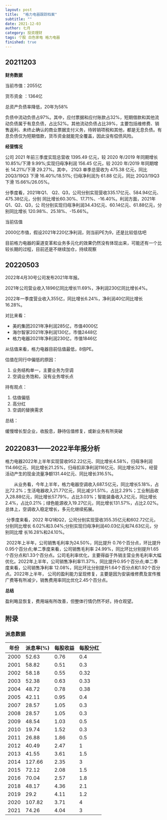 ```yaml
---
layout: post
title:  "格力电器跟踪档案"
subtitle: ""
date: 2021-12-03
author: 七月
category: 投资理财
tags: 个股 白色家电 格力电器
finished: true
---
```


## 20211203

**财务数据**

当前市值：2055亿

货币资金 ：1364亿

总资产负债率降低，20年为58%

负债中流动负债占97%。其中，应付票据和应付账款占32%，短期借款和其他流动负债属于有息负债，占比52%。其他流动负债占比39%，主要包括维修费、销售返利、未终止确认的商业票据支付义务，待转销项税和其他，都是无息负债。有息负债仅为短期借款，货币资金就能完全覆盖，因此没有偿债风险。

**经营情况**

公司 2021 年前三季度实现总营收 1395.49 亿元，较 2020 年/2019 年同期增长 10.85%/下滑 9.99%;实现归母净利润 156.45 亿元，较 2020 年/2019 年同期增长 14.21%/下滑 29.27%。其中， 21Q3 单季总营收为 475.38 亿元，同比 20Q3/19Q3 下滑 16.40%/18.51%; 归母净利润为 61.88 亿元，同比 20Q3/19Q3 下滑 15.66%/26.05%。

分季度看，2021年Q1、 Q2、Q3，公司分别实现营收335.17亿元、584.94亿元、475.38亿元，分别 同比增长60.30%、17.71%、-16.40%。利润方面，2021年Q1、Q2、Q3，公 司分别实现归母净利润34.43亿元、60.14亿元、61.88亿元，分别同比增长 120.98%、25.18%、-15.66%。

当前估值

2000亿市值，假设2021年220亿净利润，则当前PE为9，还是比较低估吧

目前格力电器的渠道变革和业务多元化的效果仍然没有体现出来，可能还有一个比较长期的过程，目前还是不继续加仓，持续观察

## 20220503

2022年4月30号公司发布2021年年报。

2021年公司营业收入1896亿同比增长11.69%，净利润230亿同比增长4%。

2022年一季度营业收入355亿，同比增长6.24%，净利润40亿同比增长16.28%。

对比来看：

* 美的集团2021年净利润285亿，市值4000亿
* 海尔智家2021年净利润130亿，市值2448亿
* 格力电器2021年净利润230亿，市值1846亿

从估值来看，格力电器目前估值最低，8倍PE。

估值在同行中偏低的原因：

1. 业务结构单一，主要业务为空调
2. 空调业务饱和，没有业务增长点

持有观点：

1. 估值偏低
2. 高分红
3. 空调的替换需求

总结：

缓慢增长型企业，收股息，静待估值修复，或新业务有所突破

## 20220831——2022半年报分析

格力电器2022年上半年实现营收952.22亿元、同比增长4.58%，归母净利润114.66亿元、同比增长21.25%，归母扣非净利润116亿元、同比增长32%，经营活动产生的现金流量净额131.44亿元、同比增长316.5%。

　　从业务看，今年上半年，格力电器空调收入687.5亿元，同比增长5.18%，占比72.2%；生活电器收入21.77亿元，同比减少1.51%，占比2.29%；工业制品收入28.88亿元，同比增长57.79%，占比3.03%；智能装备收入2亿元，同比增长2.4%，占比0.21%；绿色能源收入19.27亿元，同比增长131.57%，占比2.02%。总体上，空调收入稳定增长，多元化继续拓展。

​      分季度来看，2022 年Q1和Q2，公司分别实现营收355.35亿元和602.72亿元，分别同比增长 6.02%和3.04%;分别实现归母净利润40.03亿元和74.63亿元，分别同比增 长16.28%和24.10%。

​       2022年上半年，公司销售毛利率为24.50%，同比提升 0.76个百分点，环比提升0.95个百分点;单二季度来看，公司销售毛利率 24.99%，同比环比分别提升1.65个百分点和1.33个百分点。公司毛利率优化，主要得益于外销主营业务毛利率大幅优化。2022年上半年，公司销售净利率11.37%，同比提升0.95个百分点;单二季度来看，公司销售净利率 12.08%，同比环比分别提升1.64个百分点和1.92个百分点。2022年上半年， 公司的盈利能力呈现修复，主要是因为安装维修费及宣传推广费等有所减少，销售费用率同比优化2.45个百分点。

**总结**

盈利略显恢复，费用端有所改善，但整体行情仍然不好。持仓观望。

## 附录

### 派息数据

| 年份 | 派息率(%) | 每股收益 | 每股分红 |
| ---- | --------- | -------- | -------- |
| 2000 | 52.63     | 0.76     | 0.4      |
| 2001 | 58.82     | 0.51     | 0.3      |
| 2002 | 58.18     | 0.55     | 0.32     |
| 2003 | 52.38     | 0.63     | 0.33     |
| 2004 | 48.72     | 0.78     | 0.38     |
| 2005 | 42.11     | 0.95     | 0.4      |
| 2007 | 28.57     | 1.05     | 0.3      |
| 2008 | 28.57     | 1.05     | 0.3      |
| 2009 | 48.54     | 1.03     | 0.5      |
| 2010 | 19.74     | 1.52     | 0.3      |
| 2011 | 26.88     | 1.86     | 0.5      |
| 2012 | 40.49     | 2.47     | 1        |
| 2013 | 41.55     | 3.61     | 1.5      |
| 2014 | 127.66    | 2.35     | 3        |
| 2015 | 72.12     | 2.08     | 1.5      |
| 2016 | 70.04     | 2.57     | 1.8      |
| 2018 | 48.17     | 4.36     | 2.1      |
| 2019 | 29.2      | 4.11     | 1.2      |
| 2020 | 107.82    | 3.71     | 4        |
| 2021 | 74.26     | 4.04     | 3        |